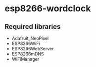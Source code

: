 # esp8266-wordclock

## Required libraries

- Adafruit_NeoPixel
- ESP8266WiFi
- ESP8266WebServer
- ESP8266mDNS
- WiFiManager
